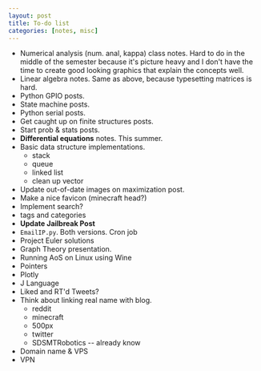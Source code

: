 ```yaml
---
layout: post
title: To-do list
categories: [notes, misc]
---
```


* Numerical analysis (num. anal, kappa) class notes. Hard to do in the middle of the semester because it's picture heavy and I don't have the time to create good looking graphics that explain the concepts well.
* Linear algebra notes. Same as above, because typesetting matrices is hard.
* Python GPIO posts.
* State machine posts.
* Python serial posts.
* Get caught up on finite structures posts.
* Start prob & stats posts.
* **Differential equations** notes. This summer.
* Basic data structure implementations.
    * stack
    * queue
    * linked list
    * clean up vector
* Update out-of-date images on maximization post.
* Make a nice favicon (minecraft head?)
* Implement search?
* tags and categories
* **Update Jailbreak Post**
* `EmailIP.py`. Both versions. Cron job
* Project Euler solutions
* Graph Theory presentation.
* Running AoS on Linux using Wine
* Pointers
* Plotly
* J Language
* Liked and RT'd Tweets?
* Think about linking real name with blog.
    * reddit
    * minecraft
    * 500px
    * twitter
    * SDSMTRobotics -- already know
* Domain name & VPS
* VPN
